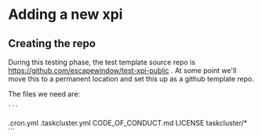 # Adding a new xpi

## Creating the repo

During this testing phase, the test template source repo is https://github.com/escapewindow/test-xpi-public . At some point we'll move this to a permanent location and set this up as a github template repo.

The files we need are:

    ```
.cron.yml
.taskcluster.yml
CODE_OF_CONDUCT.md
LICENSE
taskcluster/*
    ```


